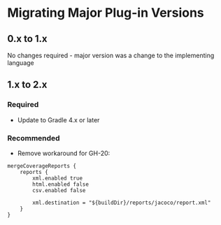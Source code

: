 # Migrating Major Plug-in Versions

## 0.x to 1.x

No changes required - major version was a change to the implementing language

## 1.x to 2.x

### Required

- Update to Gradle 4.x or later

### Recommended

- Remove workaround for GH-20:
```
mergeCoverageReports {
    reports {
        xml.enabled true
        html.enabled false
        csv.enabled false
        
        xml.destination = "${buildDir}/reports/jacoco/report.xml"
    }
}
```